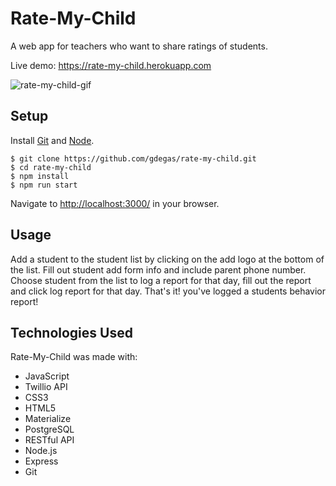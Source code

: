 # Rate-My-Child
A web app for teachers who want to share ratings of students.

Live demo: https://rate-my-child.herokuapp.com

![rate-my-child-gif](https://user-images.githubusercontent.com/26953295/30087400-5e2c33ee-9255-11e7-9b78-3e83373c6194.gif)

## Setup
Install [Git](https://git-scm.com/) and [Node](https://nodejs.org/en/).

    $ git clone https://github.com/gdegas/rate-my-child.git
    $ cd rate-my-child
    $ npm install
    $ npm run start

Navigate to [http://localhost:3000/](http://localhost:3000/) in your browser.

## Usage
Add a student to the student list by clicking on the add logo at the bottom of the list. Fill out student add form info and include parent phone number. Choose student from the list to log a report for that day, fill out the report and click log report for that day. That's it! you've logged a students behavior report!

## Technologies Used
Rate-My-Child was made with:
+ JavaScript
+ Twillio API
+ CSS3
+ HTML5
+ Materialize
+ PostgreSQL
+ RESTful API
+ Node.js
+ Express
+ Git
